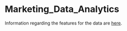 # Marketing_Data_Analytics


Information regarding the features for the data are [here](https://github.com/AhmedHajAhmed/Marketing_Data_Analytics/blob/main/feature_descriptions).
